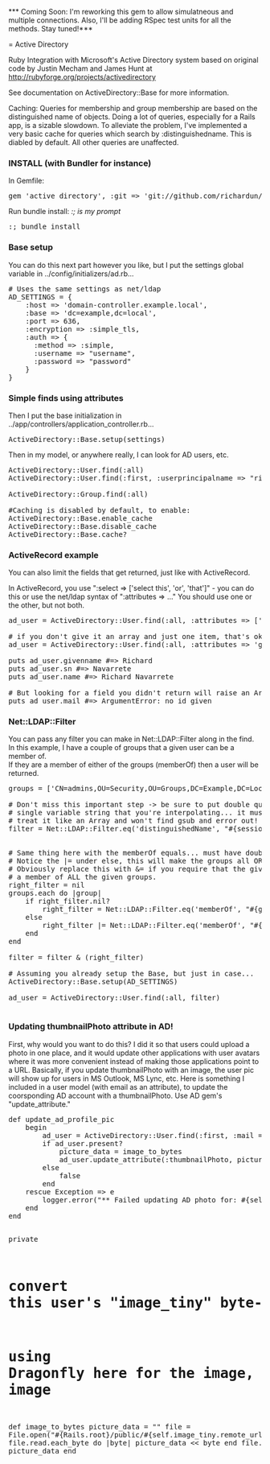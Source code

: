 *** Coming Soon:  I'm reworking this gem to allow simulatneous and multiple connections. Also, I'll be adding RSpec test units for all the methods.  Stay tuned!***

= Active Directory

Ruby Integration with Microsoft's Active Directory system based on original code by Justin Mecham and James Hunt at http://rubyforge.org/projects/activedirectory

See documentation on ActiveDirectory::Base for more information.

Caching:
Queries for membership and group membership are based on the distinguished name of objects.  Doing a lot of queries, especially for a Rails app, is a sizable slowdown.  To alleviate the problem, I've implemented a very basic cache for queries which search by :distinguishedname.  This is diabled by default.  All other queries are unaffected.


<h3>INSTALL (with Bundler for instance)</h3>
In Gemfile:
<pre>
gem 'active_directory', :git => 'git://github.com/richardun/active_directory.git'
</pre>

Run bundle install: <em> :; is my prompt </em>
<pre>
:; bundle install
</pre>

<h3>Base setup</h3>
You can do this next part however you like, but I put the settings global variable in ../config/initializers/ad.rb...
<pre>
# Uses the same settings as net/ldap
AD_SETTINGS = {
	:host => 'domain-controller.example.local',
	:base => 'dc=example,dc=local',
	:port => 636,
	:encryption => :simple_tls,
	:auth => {
	  :method => :simple,
	  :username => "username",
	  :password => "password"
	}
}
</pre>

<h3>Simple finds using attributes</h3>
Then I put the base initialization in ../app/controllers/application_controller.rb...
<pre>
ActiveDirectory::Base.setup(settings)
</pre>

<p>Then in my model, or anywhere really, I can look for AD users, etc.</p>

<pre>
ActiveDirectory::User.find(:all)
ActiveDirectory::User.find(:first, :userprincipalname => "richard.navarrete@domain.com")

ActiveDirectory::Group.find(:all)

#Caching is disabled by default, to enable:
ActiveDirectory::Base.enable_cache
ActiveDirectory::Base.disable_cache
ActiveDirectory::Base.cache?
</pre>

<h3>ActiveRecord example</h3>
<p>You can also limit the fields that get returned, just like with ActiveRecord.</p>

<p>In ActiveRecord, you use ":select => ['select this', 'or', 'that']" - you can do this or use the net/ldap syntax of ":attributes => ..."  You should use one or the other, but not both.</p>

<pre>
ad_user = ActiveDirectory::User.find(:all, :attributes => ['givenname', 'sn'])

# if you don't give it an array and just one item, that's ok too...
ad_user = ActiveDirectory::User.find(:all, :attributes => 'givenname')

puts ad_user.givenname #=> Richard
puts ad_user.sn #=> Navarrete
puts ad_user.name #=> Richard Navarrete

# But looking for a field you didn't return will raise an ArgumentError.
puts ad_user.mail #=> ArgumentError: no id given
</pre>

<h3>Net::LDAP::Filter</h3>
You can pass any filter you can make in Net::LDAP::Filter along in the find.<br />
In this example, I have a couple of groups that a given user can be a member of.<br />
If they are a member of either of the groups (memberOf) then a user will be returned.<br />

<pre>
groups = ['CN=admins,OU=Security,OU=Groups,DC=Example,DC=Local', 'CN=HR,OU=Security,OU=Groups,DC=Example,DC=Local']

# Don't miss this important step -> be sure to put double quotes in the value, no matter if it's a
# single variable string that you're interpolating... it must be there or Net::LDAP::Filter will
# treat it like an Array and won't find gsub and error out!
filter = Net::LDAP::Filter.eq('distinguishedName', "#{session[:current_user][:dn]}")


# Same thing here with the memberOf equals... must have double quotes!
# Notice the |= under else, this will make the groups all OR conditions.
# Obviously replace this with &= if you require that the give user be 
# a member of ALL the given groups. 
right_filter = nil
groups.each do |group|
    if right_filter.nil?
        right_filter = Net::LDAP::Filter.eq('memberOf', "#{group}")
    else
        right_filter |= Net::LDAP::Filter.eq('memberOf', "#{group}")
    end
end

filter = filter & (right_filter)

# Assuming you already setup the Base, but just in case...
ActiveDirectory::Base.setup(AD_SETTINGS)

ad_user = ActiveDirectory::User.find(:all, filter)

</pre>

<h3>Updating thumbnailPhoto attribute in AD!</h3>
First, why would you want to do this?  I did it so that users could upload a photo in one place, and it would update other applications with user avatars where it was more convenient instead of making those applications point to a URL.  Basically, if you update thumbnailPhoto with an image, the user pic will show up for users in MS Outlook, MS Lync, etc.
Here is something I included in a user model (with email as an attribute), to update the coorsponding AD account with a thumbnailPhoto.
Use AD gem's "update_attribute."
<pre>
def update_ad_profile_pic
    begin
        ad_user = ActiveDirectory::User.find(:first, :mail => self.email)
        if ad_user.present?
            picture_data = image_to_bytes
            ad_user.update_attribute(:thumbnailPhoto, picture_data)
        else
            false
        end
    rescue Exception => e
        logger.error("** Failed updating AD photo for: #{self.email} \n#{e.message}")
    end
end

private

# convert this user's "image_tiny" byte-by-byte and return
# using Dragonfly here for the image, but you can use anything... it's just an image
def image_to_bytes
    picture_data = ""
    file = File.open("#{Rails.root}/public/#{self.image_tiny.remote_url}",'rb')
    file.read.each_byte do |byte|
        picture_data << byte
    end
    file.close
    picture_data
end
</pre>